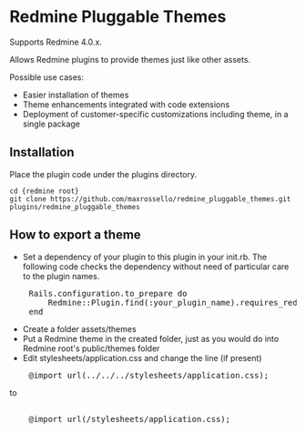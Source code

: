 # Redmine Pluggable Themes

Supports Redmine 4.0.x.

Allows Redmine plugins to provide themes just like other assets.

Possible use cases:
* Easier installation of themes
* Theme enhancements integrated with code extensions
* Deployment of customer-specific customizations including theme, in a single package

## Installation

Place the plugin code under the plugins directory.

    cd {redmine root}
    git clone https://github.com/maxrossello/redmine_pluggable_themes.git plugins/redmine_pluggable_themes

## How to export a theme

* Set a dependency of your plugin to this plugin in your init.rb. The following code checks the dependency without need of particular care to the plugin names.

<pre>
    Rails.configuration.to_prepare do
        Redmine::Plugin.find(:your_plugin_name).requires_redmine_plugin :redmine_pluggable_themes, :version_or_higher => '1.0.0'
    end
</pre>

* Create a folder assets/themes
* Put a Redmine theme in the created folder, just as you would do into Redmine root's public/themes folder
* Edit stylesheets/application.css and change the line (if present)
<pre>
    @import url(../../../stylesheets/application.css);
</pre>    
  to
<pre>  
    @import url(/stylesheets/application.css);
</pre>

